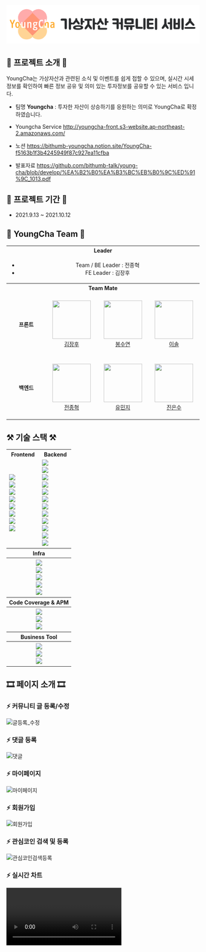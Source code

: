 ![image-20211017125424988](readme.assets/image-20211017125424988.png)



## 👋 프로젝트 소개 👋 

YoungCha는 가상자산과 관련된 소식 및 이벤트를 쉽게 접할 수 있으며, 실시간 시세 정보를 확인하여 빠른 정보 공유 및 의미 있는 투자정보를 공유할 수 있는 서비스 입니다.

- 팀명 **Youngcha** : 투자한 자산이 상승하기를 응원하는 의미로 YoungCha로 확정하였습니다.

- Youngcha Service
http://youngcha-front.s3-website.ap-northeast-2.amazonaws.com/

- 노션
https://bithumb-youngcha.notion.site/YoungCha-f5163b1f3b4245949f87c927ea11cfba

- 발표자료
https://github.com/bithumb-talk/young-cha/blob/develop/%EA%B2%B0%EA%B3%BC%EB%B0%9C%ED%91%9C_1013.pdf


## 📆 프로젝트 기간 📆

- 2021.9.13 ~ 2021.10.12


##  👊 YoungCha Team 👊

<table>
    <tr>
        <th colspan="4" align="center"> Leader </th>
    </tr>
    <tr>
        <td colspan="4" align="center">
        	<ul>
        		<li>
            	    Team / BE Leader : 전종혁 
            	</li>
            	<li>
            	    FE Leader : 김장후
            	</li>
        	</ul>
        </td>
    </tr>
    <tr>
        <th colspan="4" align="center"> Team Mate </th>
    </tr>
    <tr>
        <td align="center" width="130px" height="160px">
            <strong>프론트</strong>
        </td>
        <td align="center" width="130px" height="160px">
            <a href="https://github.com/ap4o"><img height="100px" width="100px" src="https://avatars.githubusercontent.com/kimjanghu" /></a>
            <br />
            <a href="https://github.com/kimjanghu">김장후</a>
        </td>
        <td align="center" width="130px" height="160px">
            <a href="https://github.com/thalals"><img height="100px" width="100px" src="https://avatars.githubusercontent.com/bongsuyeon" /></a>
            <br />
            <a href="https://github.com/bongsuyeon">봉수연</a>
        </td>
        <td align="center" width="130px" height="160px">
            <a href="https://github.com/thalals"><img height="100px" width="100px" src="https://avatars.githubusercontent.com/loseel" /></a>
            <br />
            <a href="https://github.com/loseel">이솔</a>
        </td>
    </tr>
    <tr>
        <td align="center" width="130px" height="160px">
            <strong>백엔드</strong>
        </td>
        <td align="center" width="130px" height="160px">
            <a href="https://github.com/ap4o"><img height="100px" width="100px" src="https://avatars.githubusercontent.com/jeonjonghyeok" /></a>
            <br />
            <a href="https://github.com/jeonjonghyeok">전종혁</a>
        </td>
        <td align="center" width="130px" height="160px">
            <a href="https://github.com/thalals"><img height="100px" width="100px" src="https://avatars.githubusercontent.com/MinjiY" /></a>
            <br />
            <a href="https://github.com/MinjiY">유민지</a>
        </td>
        <td align="center" width="130px" height="160px">
            <a href="https://github.com/thalals"><img height="100px" width="100px" src="https://avatars.githubusercontent.com/Maestro6788" /></a>
            <br />
            <a href="https://github.com/Maestro6788">진은수</a>
        </td>
    </tr>
</table>


## ⚒️ 기술 스택 ⚒️


<table>
    <tr align="center" >
        <th>
        	 Frontend 
        </th>
		<th>
        	Backend 
        </th>
    </tr>
    <tr>
        <td>
            <img src="https://img.shields.io/badge/React-2A2C2E?style=flat-square&logo=React&logoColor=white"/><br>
            <img src="https://img.shields.io/badge/ReactQuill-17182c?style=flat-square&logo=ReactQuill&logoColor=white"/><br>
            <img src="https://img.shields.io/badge/Redux-764abc?style=flat-square&logo=redux&logoColor=white"/><br>
            <img src="https://img.shields.io/badge/ReduxSaga-c3ecb4?style=flat-square&logo=reduxsaga&logoColor=white"/><br>
            <img src="https://img.shields.io/badge/Next.js-000000?style=flat-square&logo=nextdotjs&logoColor=white"/><br>
            <img src="https://img.shields.io/badge/highchart-8087e8?style=flat-square&logo=highchart&logoColor=white"/><br>
            <img src="https://img.shields.io/badge/JWT-000000?style=flat-square&logo=jsonwebtokens&logoColor=white"/><br>
            <img src="https://img.shields.io/badge/MaterialUI-0078c8?style=flat-square&logo=materialui&logoColor=white"/><br>
        </td>
        <td>
        	<img src="https://img.shields.io/badge/SpringBoot-6DB33F?style=flat-square&logo=Springboot&logoColor=white"/><br>
            <img src="https://img.shields.io/badge/Spring Security-6DB33F?style=flat-square&logo=Springsecurity&logoColor=white"/><br>
            <img src="https://img.shields.io/badge/SpringCloud-6DB33F?style=flat-square&logo=Spring&logoColor=white"/><br>
            <img src="https://img.shields.io/badge/Swagger-6DB33F?style=flat-square&logo=swagger&logoColor=white"/><br>
            <img src="https://img.shields.io/badge/JWT-000000?style=flat-square&logo=jsonwebtokens&logoColor=white"/><br>
            <img src="https://img.shields.io/badge/jenkins-D24939?style=flat-square&logo=Jenkins&logoColor=white"/><br>
    		<img src="https://img.shields.io/badge/Kafka-000000?style=flat-square&logo=apachekafka&logoColor=white"/><br>
    		<img src="https://img.shields.io/badge/Docker-2f62a4?style=flat-square&logo=Docker&logoColor=white"/><br>
            <img src="https://img.shields.io/badge/MariaDB-c0765a?style=flat-square&logo=mariadb&logoColor=white"/><br>
            <img src="https://img.shields.io/badge/Confluent-142b52?style=flat-square&logo=confluent&logoColor=white"/><br>
            <img src="https://img.shields.io/badge/Redis-d61900?style=flat-square&logo=redis&logoColor=white"/><br>
            <img src="https://img.shields.io/badge/FluentD-2f61a6?style=flat-square&logo=fluentd&logoColor=white"/><br>
        </td>
    </tr>
    <tr>
    	<th colspan="2" align="center"> Infra </th>
    </tr>
    <tr align="center">
        <th colspan="2">
            <img src="https://img.shields.io/badge/ElasticSearch-f0bd00?style=flat-square&logo=elasticsearch&logoColor=white"/><br>
            <img src="https://img.shields.io/badge/Kibana-00a796?style=flat-square&logo=kibana&logoColor=white"/><br>
        	<img src="https://img.shields.io/badge/AWS S3-ff8200?style=flat-square&logo=amazons3&logoColor=white"/><br>
            <img src="https://img.shields.io/badge/AWS RDS-ff8200?style=flat-square&logo=amazonaws&logoColor=white"/><br>
            <img src="https://img.shields.io/badge/AWS-ff8200?style=flat-square&logo=amazonaws&logoColor=white"/><br>
        </th>
    </tr>
    <tr>
    	<th colspan="2" align="center"> Code Coverage & APM </th>
    </tr>
    <tr>
    	<th colspan="2" align="center"> 
            <img src="https://img.shields.io/badge/jacoco-750909?style=flat-square&logo=jacoco&logoColor=white"/><br>
        	<img src="https://img.shields.io/badge/sonarqube-5894ca?style=flat-square&logo=sonarqube&logoColor=white"/><br>
            <img src="https://img.shields.io/badge/ElasticAPM-ef4d98?style=flat-square&logo=ElasticAPM&logoColor=white"/><br>
        </th>
    </tr>
    <tr>
    	<th colspan="2" align="center"> Business Tool </th>
    </tr>
    <tr>
    	<th colspan="2" align="center"> 
            <img src="https://img.shields.io/badge/slack-4a154b?style=flat-square&logo=slack&logoColor=white"/><br>
            <img src="https://img.shields.io/badge/zenhub-4461fb?style=flat-square&logo=zenhub&logoColor=white"/><br>
            <img src="https://img.shields.io/badge/Notion-FFFFFF?style=flat-square&logo=notion&logoColor=black"/><br>
        </th>
    </tr>
</table>


## 🎞 페이지 소개 🎞

### ⚡ 커뮤니티 글 등록/수정
![글등록_수정](https://user-images.githubusercontent.com/26533169/138437884-311d2e10-32cc-4e53-b0e7-70aa4744756e.gif)

### ⚡ 댓글 등록
![댓글](https://user-images.githubusercontent.com/26533169/137586024-2fbdd90d-ee07-4fa2-b161-202dcf4d6b99.gif)

### ⚡ 마이페이지
![마이페이지](https://user-images.githubusercontent.com/26533169/137586039-d10929d7-e860-4165-914b-d0c9f3f4a60d.gif)

### ⚡ 회원가입
![회원가입](https://user-images.githubusercontent.com/26533169/138438115-8fb480a6-e6ad-4b0e-883b-14184c83159d.gif)

### ⚡ 관심코인 검색 및 등록
<img src="https://user-images.githubusercontent.com/26533169/137585478-0fb3cfb2-6b2b-4b9b-aab1-02fbe30e0fe1.gif" alt="관심코인검색등록" width="250px">

### ⚡ 실시간 차트 
<video src="https://user-images.githubusercontent.com/26533169/137586071-d86a91dd-bc1d-441f-a8a6-d6b6e4e93e63.mp4">



